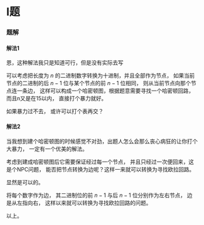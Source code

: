 # I题

### 题解

#### 解法1

恩，这种解法我只是知道可行，但是没有实际去写

可以考虑把长度为 $n$ 的二进制数字转换为十进制，并且全部作为节点， 如果当前节点的二进制的后 $n-1$ 位与某个节点的前 $n-1$ 位相同， 则从当前节点向那个节点连一条边， 这样可以构成一个哈密顿图，根据题意需要寻找一个哈密顿回路， 而且n又是在15以内， 直接打个暴力就好。

如果暴力过不去， 或许可以打个表再交？

#### 解法2

当我想到建个哈密顿图的时候感觉不对劲，出题人怎么会那么丧心病狂的让你打个大暴力， 一定有一个优美的解法。

考虑到建成哈密顿图后它需要保证经过每一个节点， 并且只经过一次便回来，这是个NPC问题， 能否把节点转换为边呢？这样一来就可以转换为寻找欧拉回路。

显然是可以的。

将每个数字作为边， 其二进制位的前 $n-1$ 与后 $n-1$ 位分别作为左右节点， 边是从左指向右， 这样以来就可以转换为寻找欧拉回路的问题。

以上。

